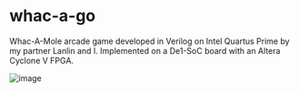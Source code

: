# whac-a-go

Whac-A-Mole arcade game developed in Verilog on Intel Quartus Prime by my partner Lanlin and I. Implemented on a De1-SoC board with an Altera Cyclone V FPGA.


![image](https://github.com/user-attachments/assets/cc25a177-b025-444a-951c-3f37ee2551e3)
